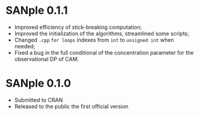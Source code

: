# SANple 0.1.1

* Improved efficiency of stick-breaking computation;
* Improved the initialization of the algorithms, streamlined some scripts;
* Changed `.cpp` `for loops` indexes from `int` to `unsigned int` when needed;
* Fixed a bug in the full conditional of the concentration parameter for the observational DP of CAM.

# SANple 0.1.0

* Submitted to CRAN
* Released to the public the first official version
